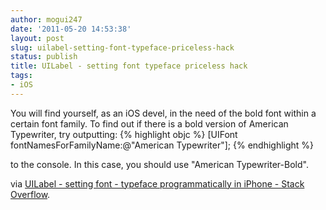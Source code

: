 ```yaml
---
author: mogui247
date: '2011-05-20 14:53:38'
layout: post
slug: uilabel-setting-font-typeface-priceless-hack
status: publish
title: UILabel - setting font typeface priceless hack
tags:
- iOS
---
```


You will find yourself, as an iOS devel, in the need of the bold font within a certain font family. 
To find out if there is a bold version of American Typewriter, try outputting:
{% highlight objc %}
[UIFont fontNamesForFamilyName:@"American Typewriter"];
{% endhighlight %}

to the console. In this case, you should use "American Typewriter-Bold".

via [UILabel - setting font - typeface programmatically in iPhone - Stack Overflow](http://stackoverflow.com/questions/1302833/uilabel-setting-font-typeface-programmatically-in-iphone).

